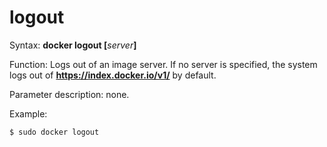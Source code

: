 # logout<a name="EN-US_TOPIC_0184808269"></a>

Syntax:  **docker logout \[**_server_**\]**

Function: Logs out of an image server. If no server is specified, the system logs out of  **https://index.docker.io/v1/**  by default.

Parameter description: none.

Example:

```
$ sudo docker logout
```

